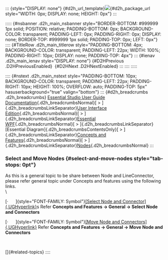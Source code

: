 ::: {style="DISPLAY: none"}
[](ms-xhelp:///?Id=d2h_url_template){#d2h_url_template}![](!package_url!){#d2h_package_url style="WIDTH: 0px; DISPLAY: none; HEIGHT: 0px"}
:::

::::: {#nsbanner .d2h_main_nsbanner style="BORDER-BOTTOM: #999999 1px solid; POSITION: relative; PADDING-BOTTOM: 0px; BACKGROUND-COLOR: transparent; PADDING-LEFT: 0px; PADDING-RIGHT: 0px; DISPLAY: none; BORDER-TOP: #999999 1px solid; PADDING-TOP: 0px; LEFT: 0px"}
:::: {#TitleRow .d2h_main_titlerow style="PADDING-BOTTOM: 4px; BACKGROUND-COLOR: transparent; PADDING-LEFT: 22px; WIDTH: 100%; PADDING-RIGHT: 10px; DISPLAY: none; PADDING-TOP: 4px"}
::: {#ienav .d2h_main_ienav style="DISPLAY: none"}
[](ms-xhelp:///?Id=05aa071a-8166-46ab-98f1-61d2007abf8e){#D2HPrevious .D2HPreviousEnabled}  [](ms-xhelp:///?Id=2cbd194c-1962-40a9-8982-8de0c59cbdda){#D2HNext .D2HNextEnabled}
:::
::::
:::::

:::: {#nstext .d2h_main_nstext style="PADDING-BOTTOM: 10px; BACKGROUND-COLOR: transparent; PADDING-LEFT: 22px; PADDING-RIGHT: 10px; HEIGHT: 100%; OVERFLOW: auto; PADDING-TOP: 5px" hasuserbackground="true" valign="bottom"}
::: {#d2h_breadcrumbs .d2h_breadcrumbs}
[Essential Studio User Guide Documentation](ms-xhelp:///?Id=12457748-09e3-4d74-a240-8e049cedf030){.d2h_breadcrumbsNormal}[ \> ]{.d2h_breadcrumbsLinkSeparator}[User Interface Edition](ms-xhelp:///?Id=c29296b7-531c-413b-a0ec-488ca1f7f669){.d2h_breadcrumbsNormal}[ \> ]{.d2h_breadcrumbsLinkSeparator}[Essential WPF](ms-xhelp:///?Id=7f4f82c5-151c-4262-94d0-75c4626c77bc){.d2h_breadcrumbsNormal}[ \> ]{.d2h_breadcrumbsLinkSeparator}[Essential Diagram]{.d2h_breadcrumbsContentsOnly}[ \> ]{.d2h_breadcrumbsLinkSeparator}[Concepts and Features](ms-xhelp:///?Id=8625d466-6e21-495a-b811-4ecee754da81){.d2h_breadcrumbsNormal}[ \> ]{.d2h_breadcrumbsLinkSeparator}[Nodes](ms-xhelp:///?Id=7e75e8aa-0313-4d05-b2e7-d5794d3d90fd){.d2h_breadcrumbsNormal}
:::

### Select and Move Nodes {#select-and-move-nodes style="tab-stops: 0pt"}

As this is a general topic to be share between Node and LineConnector, please refer general topic under Concepts and features using the following links.\
\

[·      ]{style="FONT-FAMILY: Symbol"}[[Select Node and Connector]{.UGHyperlink}](ms-xhelp:///?Id=f59cc89f-554a-4107-8972-2f99dcbafe46)s Refer **Concepts and Features -\> General -\> Select Node and Connectors**

[·      ]{style="FONT-FAMILY: Symbol"}[[Move Node and Connectors]{.UGHyperlink}](ms-xhelp:///?Id=04717a3f-2f93-455f-9992-f58738965e6e) Refer **Concepts and Features -\> General -\> Move Node and Connectors**

 

[]{#related-topics}
::::
